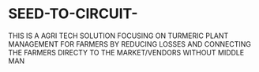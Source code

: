 # SEED-TO-CIRCUIT-
THIS IS A AGRI TECH SOLUTION FOCUSING ON TURMERIC PLANT MANAGEMENT FOR FARMERS BY REDUCING LOSSES AND CONNECTING THE FARMERS DIRECTY TO THE MARKET/VENDORS WITHOUT MIDDLE MAN
